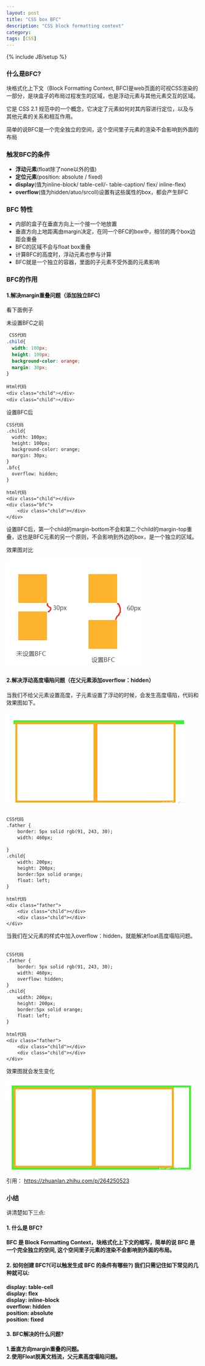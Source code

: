 ```yaml
---
layout: post
title: "CSS box BFC"
description: "CSS block formatting context"
category: 
tags: [CSS]
---
```

{% include JB/setup %}


### 什么是BFC?

块格式化上下文（Block Formatting Context, BFC)是web页面的可视CSS渲染的一部分，是块盒子的布局过程发生的区域，也是浮动元素与其他元素交互的区域。

它是 CSS 2.1 规范中的一个概念，它决定了元素如何对其内容进行定位，以及与其他元素的关系和相互作用。

简单的说BFC是一个完全独立的空间，这个空间里子元素的渲染不会影响到外面的布局

### 触发BFC的条件

* **浮动元素**(float除了none以外的值)
* **定位元素**(position: absolute / fixed)
* **display**(值为inline-block/ table-cell/- table-caption/ flex/ inline-flex)
* **overflow**(值为hidden/atuo/srcoll)设置有这些属性的box，都会产生BFC


### BFC 特性

* 内部的盒子在垂直方向上一个接一个地放置
* 垂直方向上地距离由margin决定，在同一个BFC的box中，相邻的两个box边距会重叠
* BFC的区域不会与float box重叠
* 计算BFC的高度时，浮动元素也参与计算
* BFC就是一个独立的容器，里面的子元素不受外面的元素影响


### BFC的作用

#### 1.解决margin重叠问题（添加独立BFC)

看下面例子

未设置BFC之前

```css
 CSS代码
.child{
  width: 100px;
  height: 100px;
  background-color: orange;
  margin: 30px;
}
​
Html代码
<div class="child"></div>
<div class="child"></div>

```

设置BFC后


```
CSS代码
.child{
  width: 100px;
  height: 100px;
  background-color: orange;
  margin: 30px;
}
.bfc{
  overflow: hidden;
}
​
html代码
<div class="child"></div>
<div class="bfc">
    <div class="child"></div>
</div>

```

设置BFC后，第一个child的margin-bottom不会和第二个child的margin-top重叠，这也是BFC元素的另一个原则，不会影响到外边的box，是一个独立的区域。

效果图对比

![效果图](/images/posts/css/bfc-1.png)

#### 2.解决浮动高度塌陷问题（在父元素添加overflow：hidden）

当我们不给父元素设置高度，子元素设置了浮动的时候，会发生高度塌陷，代码和效果图如下。

![效果图](/images/posts/css/bfc-2.png)


```

CSS代码
.father {
    border: 5px solid rgb(91, 243, 30);
    width: 460px;
    
}
.child{
    width: 200px;
    height: 200px;
    border:5px solid orange;
    float: left;
}
​
html代码
<div class="father">
    <div class="child"></div>
    <div class="child"></div>
</div>

```

当我们在父元素的样式中加入overflow：hidden，就能解决float高度塌陷问题。

```

CSS代码
.father {
    border: 5px solid rgb(91, 243, 30);
    width: 460px;
    overflow: hidden;
}
.child{
    width: 200px;
    height: 200px;
    border:5px solid orange;
    float: left;
}
​
html代码
<div class="father">
    <div class="child"></div>
    <div class="child"></div>
</div>

```

效果图就会发生变化

![效果图](/images/posts/css/bfc-3.png)


引用： https://zhuanlan.zhihu.com/p/264250523


### 小结

讲清楚如下三点:

#### 1. 什么是 BFC?

**BFC 是 Block Formatting Context，块格式化上下文的缩写，简单的说 BFC 是一个完全独立的空间, 这个空间里子元素的渲染不会影响到外面的布局。**


#### 2. 如何创建 BFC?(可以触发生成 BFC 的条件有哪些?) 我们只需记住如下常见的几种就可以:

**display: table-cell  
display: flex  
display: inline-block  
overflow: hidden  
position: absolute  
position: fixed** 

#### 3. BFC解决的什么问题?

**1.垂直方向margin重叠的问题。  
2.使用Float脱离文档流，父元素高度塌陷问题。**